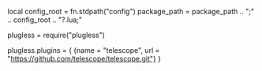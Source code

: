local config_root = fn.stdpath("config")
package_path = package_path .. ";" .. config_root .. "?.lua;"

plugless = require("plugless")

plugless.plugins = {
    {name = "telescope", url = "https://github.com/telescope/telescope.git"}
}
